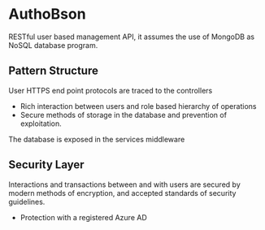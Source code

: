 # AuthoBson
RESTful user based management API, it assumes the use of MongoDB as NoSQL database program.

## Pattern Structure
User HTTPS end point protocols are traced to the controllers
- Rich interaction between users and role based hierarchy of operations
- Secure methods of storage in the database and prevention of exploitation.

The database is exposed in the services middleware 

## Security Layer
Interactions and transactions between and with users are secured by modern methods of encryption, and accepted standards of security guidelines.
- Protection with a registered Azure AD
